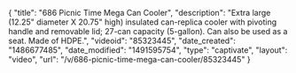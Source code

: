 {
    "title": "686 Picnic Time Mega Can Cooler",
    "description": "Extra large (12.25\" diameter X 20.75\" high) insulated can-replica cooler with pivoting handle and removable lid; 27-can capacity (5-gallon). Can also be used as a seat. Made of HDPE.",
    "videoid": "85323445",
    "date_created": "1486677485",
    "date_modified": "1491595754",
    "type": "captivate",
    "layout": "video",
    "url": "\/v\/686-picnic-time-mega-can-cooler\/85323445"
}